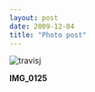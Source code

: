 ```yaml
---
layout: post
date: 2009-12-04
title: "Photo post"
---
```

![travisj](/images/134fabd38d2c5d23b6b3674f0b3f2241c4bf6f0dd9aa123fcc89f8cca9816c4a.jpg)

<b>IMG_0125</b>